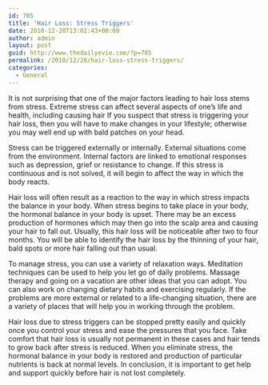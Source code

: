 ```yaml
---
id: 705
title: 'Hair Loss: Stress Triggers'
date: 2010-12-28T13:02:43+00:00
author: admin
layout: post
guid: http://www.thedailyevie.com/?p=705
permalink: /2010/12/28/hair-loss-stress-triggers/
categories:
  - General
---
```

It is not surprising that one of the major factors leading to hair loss stems from stress. Extreme stress can affect several aspects of one’s life and health, including causing hair If you suspect that stress is triggering your hair loss, then you will have to make changes in your lifestyle; otherwise you may well end up with bald patches on your head.

Stress can be triggered externally or internally. External situations come from the environment. Internal factors are linked to emotional responses such as depression, grief or resistance to change. If this stress is continuous and is not solved, it will begin to affect the way in which the body reacts.

Hair loss will often result as a reaction to the way in which stress impacts the balance in your body. When stress begins to take place in your body, the hormonal balance in your body is upset. There may be an excess production of hormones which may then go into the scalp area and causing your hair to fall out. Usually, this hair loss will be noticeable after two to four months. You will be able to identify the hair loss by the thinning of your hair, bald spots or more hair falling out than usual.

To manage stress, you can use a variety of relaxation ways. Meditation techniques can be used to help you let go of daily problems. Massage therapy and going on a vacation are other ideas that you can adopt. You can also work on changing dietary habits and exercising regularly. If the problems are more external or related to a life-changing situation, there are a variety of places that will help you in working through the problem.

Hair loss due to stress triggers can be stopped pretty easily and quickly once you control your stress and ease the pressures that you face. Take comfort that hair loss is usually not permanent in these cases and hair tends to grow back after stress is reduced. When you eliminate stress, the hormonal balance in your body is restored and production of particular nutrients is back at normal levels. In conclusion, it is important to get help and support quickly before hair is not lost completely.